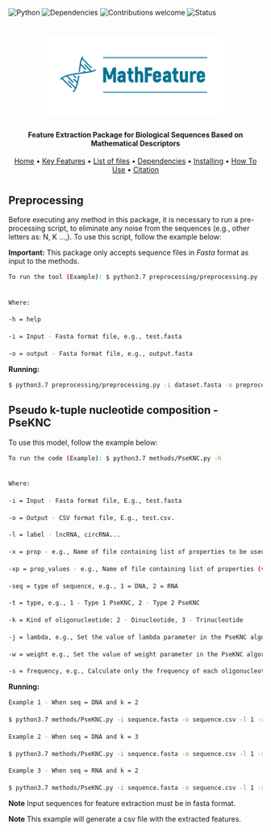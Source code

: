 ![Python](https://img.shields.io/badge/python-v3.7-blue)
![Dependencies](https://img.shields.io/badge/dependencies-up%20to%20date-brightgreen.svg)
![Contributions welcome](https://img.shields.io/badge/contributions-welcome-orange.svg)
![Status](https://img.shields.io/badge/status-up-brightgreen)

<h1 align="center">
  <img src="https://github.com/Bonidia/MathFeature/blob/master/img/MathFeature.png" alt="MathFeature" width="350">
</h1>

<h4 align="center">Feature Extraction Package for Biological Sequences Based on Mathematical Descriptors</h4>
	
<p align="center">
  <a href="https://github.com/Bonidia/MathFeature">Home</a> •
  <a href="#authors">Key Features</a> •
  <a href="#list-of-files">List of files</a> •
  <a href="#dependencies">Dependencies</a> •
  <a href="#installing-dependencies-and-package">Installing</a> •
  <a href="#how-to-use">How To Use</a> •
  <a href="#citation">Citation</a> 
</p>

<h1 align="center"></h1>

## Preprocessing

Before executing any method in this package, it is necessary to run a pre-processing script, to eliminate any noise from the sequences (e.g., other letters as: N, K ...,). To use this script, follow the example below:

**Important:** This package only accepts sequence files in *Fasta* format as input to the methods.

```sh
To run the tool (Example): $ python3.7 preprocessing/preprocessing.py -i input -o output


Where:

-h = help

-i = Input - Fasta format file, e.g., test.fasta

-o = output - Fasta format file, e.g., output.fasta
```

**Running:**

```sh
$ python3.7 preprocessing/preprocessing.py -i dataset.fasta -o preprocessing.fasta 
```


## Pseudo k-tuple nucleotide composition - PseKNC

To use this model, follow the example below:

```sh 
To run the code (Example): $ python3.7 methods/PseKNC.py -h


Where:

-i = Input - Fasta format file, E.g., test.fasta

-o = Output - CSV format file, E.g., test.csv.

-l = label - lncRNA, circRNA...

-x = prop - e.g., Name of file containing list of properties to be used in calculations.

-xp = prop_values - e.g., Name of file containing list of properties (values) to be used in calculations.

-seq = type of sequence, e.g., 1 = DNA, 2 = RNA

-t = type, e.g., 1 - Type 1 PseKNC, 2 - Type 2 PseKNC

-k = Kind of oligonucleotide: 2 - Dinucleotide, 3 - Trinucleotide

-j = lambda, e.g., Set the value of lambda parameter in the PseKNC algorithm. Must be smaller than the length of any query sequence, E.g., 1

-w = weight e.g., Set the value of weight parameter in the PseKNC algorithm. It can be a value between (0,1], E.g, 1.0

-s = frequency, e.g., Calculate only the frequency of each oligonucleotide in the input sequence. Unless otherwise specified, E.g., 2.
```

**Running:**

```sh
Example 1 - When seq = DNA and k = 2

$ python3.7 methods/PseKNC.py -i sequence.fasta -o sequence.csv -l 1 -x files/propNames-DNA-k2.txt -xp files/propValues-DNA-k2.txt -seq 1 -t 2 -k 2 -j 1 -w 1.0 -s 2

Example 2 - When seq = DNA and k = 3

$ python3.7 methods/PseKNC.py -i sequence.fasta -o sequence.csv -l 1 -x files/propNames-DNA-k3.txt -xp files/propValues-DNA-k3.txt -seq 1 -t 2 -k 3 -j 1 -w 1.0 -s 2

Example 3 - When seq = RNA and k = 2

$ python3.7 methods/PseKNC.py -i sequence.fasta -o sequence.csv -l 1 -x files/propNames-RNA-k2.txt -xp files/propValues-RNA-k2.txt -seq 2 -t 2 -k 2 -j 1 -w 1.0 -s 2
```

**Note** Input sequences for feature extraction must be in fasta format.

**Note** This example will generate a csv file with the extracted features.
